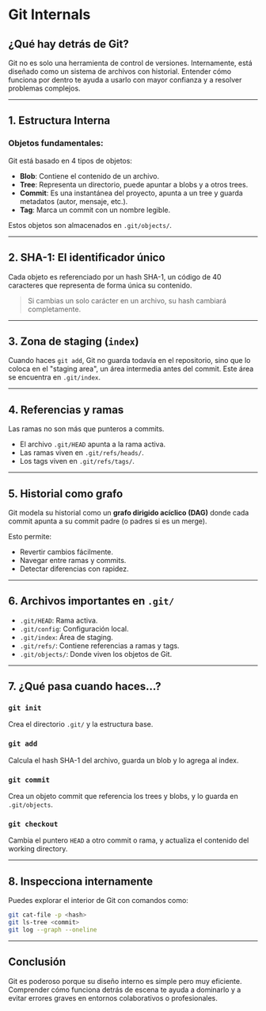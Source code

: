 # Git Internals

## ¿Qué hay detrás de Git?

Git no es solo una herramienta de control de versiones. Internamente, está diseñado como un sistema de archivos con historial. Entender cómo funciona por dentro te ayuda a usarlo con mayor confianza y a resolver problemas complejos.

---

## 1. Estructura Interna

### Objetos fundamentales:
Git está basado en 4 tipos de objetos:

- **Blob**: Contiene el contenido de un archivo.
- **Tree**: Representa un directorio, puede apuntar a blobs y a otros trees.
- **Commit**: Es una instantánea del proyecto, apunta a un tree y guarda metadatos (autor, mensaje, etc.).
- **Tag**: Marca un commit con un nombre legible.

Estos objetos son almacenados en `.git/objects/`.

---

## 2. SHA-1: El identificador único

Cada objeto es referenciado por un hash SHA-1, un código de 40 caracteres que representa de forma única su contenido.

> Si cambias un solo carácter en un archivo, su hash cambiará completamente.

---

## 3. Zona de staging (`index`)

Cuando haces `git add`, Git no guarda todavía en el repositorio, sino que lo coloca en el "staging area", un área intermedia antes del commit. Este área se encuentra en `.git/index`.

---

## 4. Referencias y ramas

Las ramas no son más que punteros a commits.

- El archivo `.git/HEAD` apunta a la rama activa.
- Las ramas viven en `.git/refs/heads/`.
- Los tags viven en `.git/refs/tags/`.

---

## 5. Historial como grafo

Git modela su historial como un **grafo dirigido acíclico (DAG)** donde cada commit apunta a su commit padre (o padres si es un merge).

Esto permite:

- Revertir cambios fácilmente.
- Navegar entre ramas y commits.
- Detectar diferencias con rapidez.

---

## 6. Archivos importantes en `.git/`

- `.git/HEAD`: Rama activa.
- `.git/config`: Configuración local.
- `.git/index`: Área de staging.
- `.git/refs/`: Contiene referencias a ramas y tags.
- `.git/objects/`: Donde viven los objetos de Git.

---

## 7. ¿Qué pasa cuando haces...?

### `git init`
Crea el directorio `.git/` y la estructura base.

### `git add`
Calcula el hash SHA-1 del archivo, guarda un blob y lo agrega al index.

### `git commit`
Crea un objeto commit que referencia los trees y blobs, y lo guarda en `.git/objects`.

### `git checkout`
Cambia el puntero `HEAD` a otro commit o rama, y actualiza el contenido del working directory.

---

## 8. Inspecciona internamente

Puedes explorar el interior de Git con comandos como:

```bash
git cat-file -p <hash>
git ls-tree <commit>
git log --graph --oneline
```

---

## Conclusión

Git es poderoso porque su diseño interno es simple pero muy eficiente. Comprender cómo funciona detrás de escena te ayuda a dominarlo y a evitar errores graves en entornos colaborativos o profesionales.
